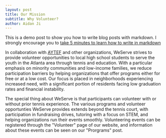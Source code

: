 ```yaml
---
layout: post
title: Our Mission
subtitle: Why Volunteer?
author: Aidan Ji
---
```


This is a demo post to show you how to write blog posts with markdown.  I strongly encourage you to [take 5 minutes to learn how to write in markdown](https://markdowntutorial.com/)

In collaboration with [AYTEF](https://www.aytef.org/) and other organizations, WeServe strives to provide volunteer opportunities to local high school students to serve the youth in the Atlanta area through tennis and education. With a particular emphasis on minority communities and low-income families, we reduce participation barriers by helping organizations that offer programs either for free or at a low cost. Our focus is placed in neighborhoods experiencing increased need, with a significant portion of residents facing low graduation rates and financial instability.

The special thing about WeServe is that participants can volunteer with or without prior tennis experience. The various programs and volunteer opportunties WeServe provides extends beyond the tennis court, with participation in fundraising drives, tutoring with a focus on STEM, and helping organizations run their events smoothly. Volunteering events can be registered through the "Volunteer" page of our website, and information about these events can be seen on our "Prorgrams" post.

